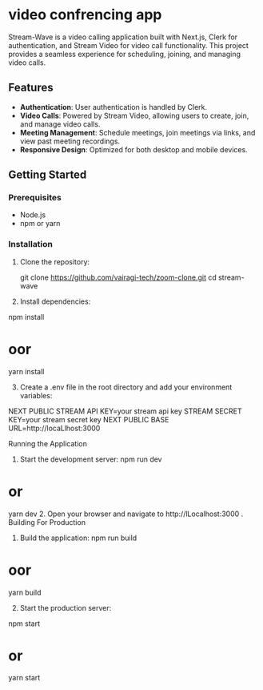 # video confrencing app

Stream-Wave is a video calling application built with Next.js, Clerk for authentication, and Stream Video for video call functionality. This project provides a seamless experience for scheduling, joining, and managing video calls.

## Features

- **Authentication**: User authentication is handled by Clerk.
- **Video Calls**: Powered by Stream Video, allowing users to create, join, and manage video calls.
- **Meeting Management**: Schedule meetings, join meetings via links, and view past meeting recordings.
- **Responsive Design**: Optimized for both desktop and mobile devices.



## Getting Started

### Prerequisites

- Node.js
- npm or yarn

### Installation

1. Clone the repository:
   
   git clone https://github.com/vairagi-tech/zoom-clone.git
   cd stream-wave


2. Install dependencies:

npm install
# oor
yarn install

3. Create a .env file in the root directory and add your environment variables:

NEXT PUBLIC STREAM API KEY=your stream api key
STREAM SECRET KEY=your stream secret key
NEXT PUBLIC BASE URL=http://locaLlhost:3000



Running the Application
1. Start the development server:
npm run dev
# or
yarn dev
2. Open your browser and navigate to http://lLocalhost:3000 .
Building For Production
1. Build the application:
npm run build

# oor
yarn build

2. Start the production server:

npm start
# or
yarn start
